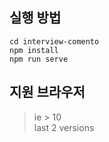 ## 실행 방법

```
cd interview-comento
npm install
npm run serve
```

## 지원 브라우저

> ie > 10  
> last 2 versions
